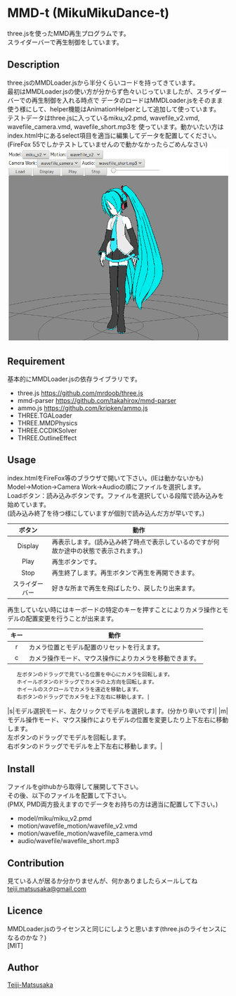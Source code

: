 MMD-t (MikuMikuDance-t)
====

three.jsを使ったMMD再生プログラムです。  
スライダーバーで再生制御をしています。

## Description
three.jsのMMDLoader.jsから半分くらいコードを持ってきています。  
最初はMMDLoader.jsの使い方が分からず色々いじっていましたが、スライダーバーでの再生制御を入れる時点で
データのロードはMMDLoader.jsをそのまま使う様にして、helper機能はAnimationHelperとして追加して使っています。  
テストデータはthree.jsに入っているmiku_v2.pmd, wavefile_v2.vmd, wavefile_camera.vmd, wavefile_short.mp3を
使っています。動かいたい方はindex.html中にあるselect項目を適当に編集してデータを配置してください。  
(FireFox 55でしかテストしていませんので動かなかったらごめんなさい)  
![Alt text](MMD-t.png)

## Requirement
基本的にMMDLoader.jsの依存ライブラリです。  
* three.js <https://github.com/mrdoob/three.js>
* mmd-parser <https://github.com/takahirox/mmd-parser>
* ammo.js <https://github.com/kripken/ammo.js>
* THREE.TGALoader
* THREE.MMDPhysics
* THREE.CCDIKSolver
* THREE.OutlineEffect

## Usage
index.htmlをFireFox等のブラウザで開いて下さい。(IEは動かないかも)  
Model→Motion→Camera Work→Audioの順にファイルを選択します。  
Loadボタン：読み込みボタンです。ファイルを選択している段階で読み込みを始めています。  
(読み込み終了を待つ様にしていますが個別で読み込んだ方が早いです。)  

|ボタン|動作|
|:----:|----|
|Display|再表示します。(読み込み終了時点で表示しているのですが何故か途中の状態で表示されます。)|
|Play|再生ボタンです。|
|Stop|再生終了します。再生ボタンで再生を再開できます。|
|スライダーバー|好きな所まで再生を飛ばしたり、戻したり出来ます。|
  
再生していない時にはキーボードの特定のキーを押すことによりカメラ操作とモデルの配置変更を行うことが出来ます。  

|キー|動作|
|:--:|----|
|r|カメラ位置とモデル配置のリセットを行えます。|
|c|カメラ操作モード、マウス操作によりカメラを移動できます。  
       左ボタンのドラッグで見ている位置を中心にカメラを回転します。  
       ホイールボタンのドラッグでカメラの上方向を回転します。  
       ホイールのスクロールでカメラを遠近を移動します。  
       右ボタンのドラッグでカメラを上下左右に移動します。|
|s|モデル選択モード、左クリックでモデルを選択します。(分かり辛いです)|
|m|モデル操作モード、マウス操作によりモデルの位置を変更したり上下左右に移動します。  
       左ボタンのドラッグでモデルを回転します。  
       右ボタンのドラッグでモデルを上下左右に移動します。|

## Install
ファイルをgithubから取得して展開して下さい。  
その後、以下のファイルを配置して下さい。  
(PMX, PMD両方扱えますのでデータをお持ちの方は適当に配置して下さい。)  

* model/miku/miku_v2.pmd
* motion/wavefile_motion/wavefile_v2.vmd
* motion/wavefile_motion/wavefile_camera.vmd
* audio/wavefile/wavefile_short.mp3

## Contribution
見ている人が居るか分かりませんが、何かありましたらメールしてね  
<teiji.matsusaka@gmail.com>

## Licence
MMDLoader.jsのライセンスと同じにしようと思います(three.jsのライセンスになるのかな？)  
[MIT]

## Author
[Teiji-Matsusaka](https://github.com/Teiji-Matsusaka)

